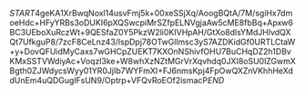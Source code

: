 $START$4geKA1XrBwqNoxl14usvFmj5k+00xeSSjXq/AoogBQtA/7M/sgiHx7dmoeHdc+HFyYRBs3oDUKI6pXQSwcpiMrSZfpELNVgjaAw5cME8fbBq+Apxw6BC3UEboXuRczWt+9QESfaZ0Y5PkzW2li0KIVHpAH/GtXo8dlsYMdJHlvdQXQt7UfkguP8/7zcF8CeLnz43/lspDpj78OTwGllmsc3yS7AZDKidGf0URTLCtaW+y+DovQFUidMyCaxs7wGHCpZUEKT7KXOnNShivfOHU7BuCHqDZ2h1DBvKMxSSTVWdiyAc+Voqzl3ke+W8whXzNZtMGrVrXqvhdq0JXI8oSU0lZGwmXBgth0ZJWdycsWyy01YR0JjIb7WYFmXI+FJ6nmsKpj4FpOwQXZnVKhhHeXddUnEm4uQDGuglFsUN9/Optrp+VFQvRoEOf2ismacP$END$